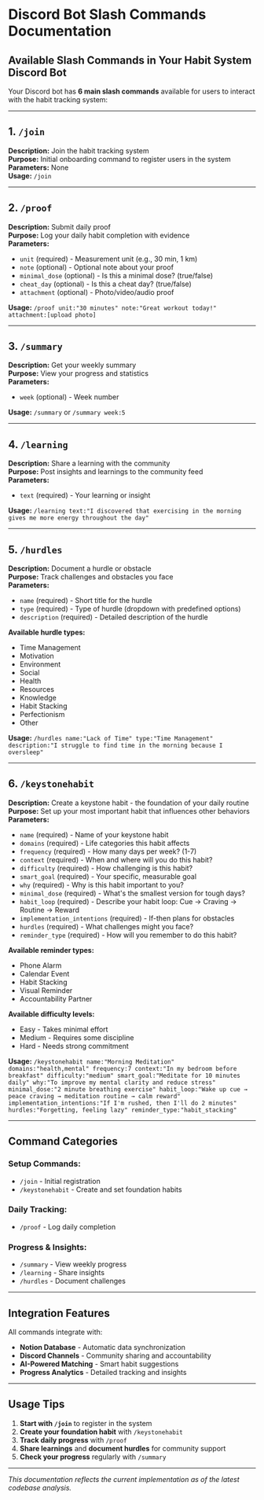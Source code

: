 # Discord Bot Slash Commands Documentation

## Available Slash Commands in Your Habit System Discord Bot

Your Discord bot has **6 main slash commands** available for users to interact with the habit tracking system:

---

## 1. `/join`
**Description:** Join the habit tracking system  
**Purpose:** Initial onboarding command to register users in the system  
**Parameters:** None  
**Usage:** `/join`

---


## 2. `/proof`
**Description:** Submit daily proof  
**Purpose:** Log your daily habit completion with evidence  
**Parameters:**
- `unit` (required) - Measurement unit (e.g., 30 min, 1 km)
- `note` (optional) - Optional note about your proof
- `minimal_dose` (optional) - Is this a minimal dose? (true/false)
- `cheat_day` (optional) - Is this a cheat day? (true/false)
- `attachment` (optional) - Photo/video/audio proof

**Usage:** `/proof unit:"30 minutes" note:"Great workout today!" attachment:[upload photo]`

---

## 3. `/summary`
**Description:** Get your weekly summary  
**Purpose:** View your progress and statistics  
**Parameters:**
- `week` (optional) - Week number

**Usage:** `/summary` or `/summary week:5`

---

## 4. `/learning`
**Description:** Share a learning with the community  
**Purpose:** Post insights and learnings to the community feed  
**Parameters:**
- `text` (required) - Your learning or insight

**Usage:** `/learning text:"I discovered that exercising in the morning gives me more energy throughout the day"`

---

## 5. `/hurdles`
**Description:** Document a hurdle or obstacle  
**Purpose:** Track challenges and obstacles you face  
**Parameters:**
- `name` (required) - Short title for the hurdle
- `type` (required) - Type of hurdle (dropdown with predefined options)
- `description` (required) - Detailed description of the hurdle

**Available hurdle types:**
- Time Management
- Motivation
- Environment
- Social
- Health
- Resources
- Knowledge
- Habit Stacking
- Perfectionism
- Other

**Usage:** `/hurdles name:"Lack of Time" type:"Time Management" description:"I struggle to find time in the morning because I oversleep"`

---

## 6. `/keystonehabit`
**Description:** Create a keystone habit - the foundation of your daily routine  
**Purpose:** Set up your most important habit that influences other behaviors  
**Parameters:**
- `name` (required) - Name of your keystone habit
- `domains` (required) - Life categories this habit affects
- `frequency` (required) - How many days per week? (1-7)
- `context` (required) - When and where will you do this habit?
- `difficulty` (required) - How challenging is this habit?
- `smart_goal` (required) - Your specific, measurable goal
- `why` (required) - Why is this habit important to you?
- `minimal_dose` (required) - What's the smallest version for tough days?
- `habit_loop` (required) - Describe your habit loop: Cue → Craving → Routine → Reward
- `implementation_intentions` (required) - If-then plans for obstacles
- `hurdles` (required) - What challenges might you face?
- `reminder_type` (required) - How will you remember to do this habit?

**Available reminder types:**
- Phone Alarm
- Calendar Event
- Habit Stacking
- Visual Reminder
- Accountability Partner

**Available difficulty levels:**
- Easy - Takes minimal effort
- Medium - Requires some discipline
- Hard - Needs strong commitment

**Usage:** `/keystonehabit name:"Morning Meditation" domains:"health,mental" frequency:7 context:"In my bedroom before breakfast" difficulty:"medium" smart_goal:"Meditate for 10 minutes daily" why:"To improve my mental clarity and reduce stress" minimal_dose:"2 minute breathing exercise" habit_loop:"Wake up cue → peace craving → meditation routine → calm reward" implementation_intentions:"If I'm rushed, then I'll do 2 minutes" hurdles:"Forgetting, feeling lazy" reminder_type:"habit_stacking"`

---

## Command Categories

### **Setup Commands:**
- `/join` - Initial registration
- `/keystonehabit` - Create and set foundation habits

### **Daily Tracking:**
- `/proof` - Log daily completion

### **Progress & Insights:**
- `/summary` - View weekly progress
- `/learning` - Share insights
- `/hurdles` - Document challenges

---

## Integration Features

All commands integrate with:
- **Notion Database** - Automatic data synchronization
- **Discord Channels** - Community sharing and accountability
- **AI-Powered Matching** - Smart habit suggestions
- **Progress Analytics** - Detailed tracking and insights

---

## Usage Tips

1. **Start with `/join`** to register in the system
2. **Create your foundation habit** with `/keystonehabit`
3. **Track daily progress** with `/proof`
4. **Share learnings** and **document hurdles** for community support
5. **Check your progress** regularly with `/summary`

---

*This documentation reflects the current implementation as of the latest codebase analysis.*
